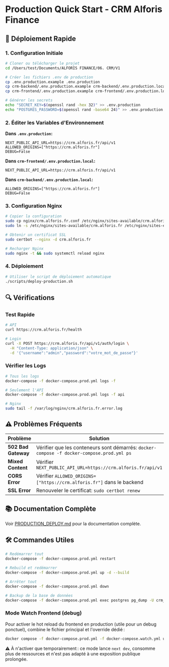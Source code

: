 # Production Quick Start - CRM Alforis Finance

## 🚀 Déploiement Rapide

### 1. Configuration Initiale

```bash
# Cloner ou télécharger le projet
cd /Users/test/Documents/ALFORIS FINANCE/06. CRM/V1

# Créer les fichiers .env de production
cp .env.production.example .env.production
cp crm-backend/.env.production.example crm-backend/.env.production.local
cp crm-frontend/.env.production.example crm-frontend/.env.production.local

# Générer les secrets
echo "SECRET_KEY=$(openssl rand -hex 32)" >> .env.production
echo "POSTGRES_PASSWORD=$(openssl rand -base64 24)" >> .env.production
```

### 2. Éditer les Variables d'Environnement

**Dans `.env.production`:**
```env
NEXT_PUBLIC_API_URL=https://crm.alforis.fr/api/v1
ALLOWED_ORIGINS=["https://crm.alforis.fr"]
DEBUG=False
```

**Dans `crm-frontend/.env.production.local`:**
```env
NEXT_PUBLIC_API_URL=https://crm.alforis.fr/api/v1
```

**Dans `crm-backend/.env.production.local`:**
```env
ALLOWED_ORIGINS=["https://crm.alforis.fr"]
DEBUG=False
```

### 3. Configuration Nginx

```bash
# Copier la configuration
sudo cp nginx/crm.alforis.fr.conf /etc/nginx/sites-available/crm.alforis.fr
sudo ln -s /etc/nginx/sites-available/crm.alforis.fr /etc/nginx/sites-enabled/

# Obtenir un certificat SSL
sudo certbot --nginx -d crm.alforis.fr

# Recharger Nginx
sudo nginx -t && sudo systemctl reload nginx
```

### 4. Déploiement

```bash
# Utiliser le script de déploiement automatique
./scripts/deploy-production.sh
```

## 🔍 Vérifications

### Test Rapide

```bash
# API
curl https://crm.alforis.fr/health

# Login
curl -X POST https://crm.alforis.fr/api/v1/auth/login \
  -H "Content-Type: application/json" \
  -d '{"username":"admin","password":"votre_mot_de_passe"}'
```

### Vérifier les Logs

```bash
# Tous les logs
docker-compose -f docker-compose.prod.yml logs -f

# Seulement l'API
docker-compose -f docker-compose.prod.yml logs -f api

# Nginx
sudo tail -f /var/log/nginx/crm.alforis.fr.error.log
```

## ⚠️ Problèmes Fréquents

| Problème | Solution |
|----------|----------|
| **502 Bad Gateway** | Vérifier que les conteneurs sont démarrés: `docker-compose -f docker-compose.prod.yml ps` |
| **Mixed Content** | Vérifier `NEXT_PUBLIC_API_URL=https://crm.alforis.fr/api/v1` |
| **CORS Error** | Vérifier `ALLOWED_ORIGINS=["https://crm.alforis.fr"]` dans le backend |
| **SSL Error** | Renouveler le certificat: `sudo certbot renew` |

## 📚 Documentation Complète

Voir [PRODUCTION_DEPLOY.md](PRODUCTION_DEPLOY.md) pour la documentation complète.

## 🛠️ Commandes Utiles

```bash
# Redémarrer tout
docker-compose -f docker-compose.prod.yml restart

# Rebuild et redémarrer
docker-compose -f docker-compose.prod.yml up -d --build

# Arrêter tout
docker-compose -f docker-compose.prod.yml down

# Backup de la base de données
docker-compose -f docker-compose.prod.yml exec postgres pg_dump -U crm_user crm_db > backup.sql
```

### Mode Watch Frontend (debug)

Pour activer le hot reload du frontend en production (utile pour un debug ponctuel), combine le fichier principal et l'override dédié :

```bash
docker compose -f docker-compose.prod.yml -f docker-compose.watch.yml up --build frontend
```

⚠️ À n'activer que temporairement : ce mode lance `next dev`, consomme plus de ressources et n'est pas adapté à une exposition publique prolongée.
